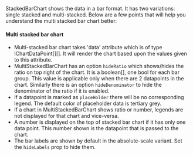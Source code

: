 <div>
  <p>
    StackedBarChart shows the data in a bar format. It has two variations: single stacked and multi-stacked.
    Below are a few points that will help you understand the multi stacked bar chart better:
  </p>
  <h4>Multi stacked bar chart</h4>
  <ul>
    <li>
      Multi-stacked bar chart takes 'data' attribute which is of type IChartDataPoint[][]. It will render the
      chart based upon the values given to this attribute.
    </li>
    <li>
      MultiStackedBarChart has an option <code>hideRatio</code> which shows/hides the ratio on top right of
      the chart. It is a boolean[], one bool for each bar group. This value is applicable only when there are
      2 datapoints in the chart. Similarly there is an option <code>hideDenominator</code> to hide the
      denominator of the ratio if it is enabled.
    </li>
    <li>
      If a datapoint is marked as <code>placeHolder</code> there will be no corresponding legend. The default
      color of placeholder data is tertiary grey.
    </li>
    <li>
      If a chart in MultiStackedBarChart shows ratio or number, legends are not displayed for that chart and
      vice-versa.
    </li>
    <li>
      A number is displayed on the top of stacked bar chart if it has only one data point. This number shown
      is the datapoint that is passed to the chart.
    </li>
    <li>
      The bar labels are shown by default in the absolute-scale variant. Set the <code>hideLabels</code> prop
      to hide them.
    </li>
  </ul>
</div>
